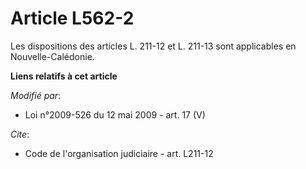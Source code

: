 # Article L562-2

Les dispositions        des articles L. 211-12 et L. 211-13 sont applicables en Nouvelle-Calédonie.

**Liens relatifs à cet article**

_Modifié par_:

  - Loi n°2009-526 du 12 mai 2009 - art. 17 (V)

_Cite_:

  - Code de l'organisation judiciaire - art. L211-12

